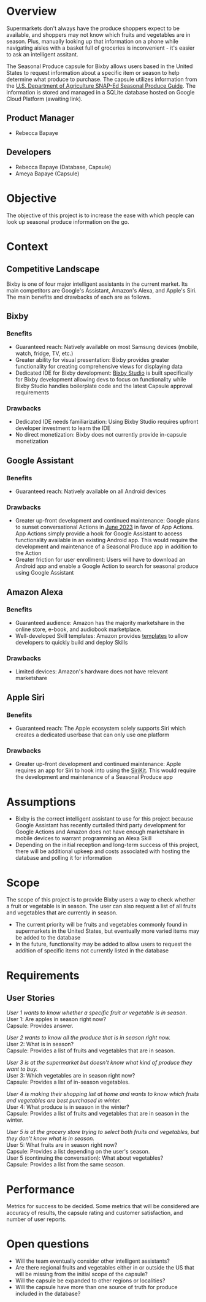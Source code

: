 # Overview

Supermarkets don't always have the produce shoppers expect to be available, and shoppers may not know which fruits and vegetables are in season. Plus, manually looking up that information on a phone while navigating aisles with a basket full of groceries is inconvenient - it's easier to ask an intelligent assitant. 

The Seasonal Produce capsule for Bixby allows users based in the United States to request information about a specific item or season to help determine what produce to purchase. The capsule utilizes information from the [U.S. Department of Agriculture SNAP-Ed Seasonal Produce Guide](https://snaped.fns.usda.gov/seasonal-produce-guide). The information is stored and managed in a SQLite database hosted on Google Cloud Platform (awaiting link).

## Product Manager
* Rebecca Bapaye

## Developers
* Rebecca Bapaye (Database, Capsule)
* Ameya Bapaye (Capsule)

# Objective

The objective of this project is to increase the ease with which people can look up seasonal produce information on the go.

# Context

## Competitive Landscape

Bixby is one of four major intelligent assistants in the current market. Its main competitors are Google's Assistant, Amazon's Alexa, and Apple's Siri. The main benefits and drawbacks of each are as follows.

## Bixby
### Benefits
* Guaranteed reach: Natively available on most Samsung devices (mobile, watch, fridge, TV, etc.)
* Greater ability for visual presentation: Bixby provides greater functionality for creating comprehensive views for displaying data
* Dedicated IDE for Bixby development: [Bixby Studio](https://bixbydevelopers.com/) is built specifically for Bixby development allowing devs to focus on functionality while Bixby Studio handles boilerplate code and the latest Capsule approval requirements
### Drawbacks
* Dedicated IDE needs familiarization: Using Bixby Studio requires upfront developer investment to learn the IDE
* No direct monetization: Bixby does not currently provide in-capsule monetization

## Google Assistant
### Benefits
* Guaranteed reach: Natively available on all Android devices
### Drawbacks
* Greater up-front development and continued maintenance: Google plans to sunset conversational Actions in [June 2023](https://developers.google.com/assistant/ca-sunset) in favor of App Actions. App Actions simply provide a hook for Google Assistant to access functionality available in an existing Android app. This would require the development and maintenance of a Seasonal Produce app in addition to the Action
* Greater friction for user enrollment: Users will have to download an Android app and enable a Google Action to search for seasonal produce using Google Assistant

## Amazon Alexa
### Benefits
* Guaranteed audience: Amazon has the majority marketshare in the online store, e-book, and audiobook marketplace.
* Well-developed Skill templates: Amazon provides [templates](https://developer.amazon.com/en-US/alexa/alexa-skills-kit) to allow developers to quickly build and deploy Skills
### Drawbacks
* Limited devices: Amazon's hardware does not have relevant marketshare
## Apple Siri
### Benefits
* Guaranteed reach: The Apple ecosystem solely supports Siri which creates a dedicated userbase that can only use one platform
### Drawbacks
* Greater up-front development and continued maintenance: Apple requires an app for Siri to hook into using the [SiriKit](https://developer.apple.com/siri/). This would require the development and maintenance of a Seasonal Produce app


# Assumptions

* Bixby is the correct intelligent assistant to use for this project because Google Assistant has recently curtailed third party development for Google Actions and Amazon does not have enough marketshare in mobile devices to warrant programming an Alexa Skill
* Depending on the initial reception and long-term success of this project, there will be additional upkeep and costs associated with hosting the database and polling it for information

# Scope

The scope of this project is to provide Bixby users a way to check whether a fruit or vegetable is in season. The user can also request a list of all fruits and vegetables that are currently in season.

* The current priority will be fruits and vegetables commonly found in supermarkets in the United States, but eventually more varied items may be added to the database
* In the future, functionality may be added to allow users to request the addition of specific items not currently listed in the database

# Requirements

## User Stories

*User 1 wants to know whether a specific fruit or vegetable is in season.*<br>
User 1: Are apples in season right now?<br>
Capsule: Provides answer.

*User 2 wants to know all the produce that is in season right now.*<br>
User 2: What is in season?<br>
Capsule: Provides a list of fruits and vegetables that are in season.

*User 3 is at the supermarket but doesn't know what kind of produce they want to buy.*<br>
User 3: Which vegetables are in season right now?<br>
Capsule: Provides a list of in-season vegetables.

*User 4 is making their shopping list at home and wants to know which fruits and vegetables are best purchased in winter.*<br>
User 4: What produce is in season in the winter?<br>
Capsule: Provides a list of fruits and vegetables that are in season in the winter.

*User 5 is at the grocery store trying to select both fruits and vegetables, but they don't know what is in season.*<br>
User 5: What fruits are in season right now?<br>
Capsule: Provides a list depending on the user's season.<br>
User 5 (continuing the conversation): What about vegetables?<br>
Capsule: Provides a list from the same season.

# Performance

Metrics for success to be decided. Some metrics that will be considered are accuracy of results, the capsule rating and customer satisfaction, and number of user reports.

# Open questions

* Will the team eventually consider other intelligent assistants?
* Are there regional fruits and vegetables either in or outside the US that will be missing from the initial scope of the capsule?
* Will the capsule be expanded to other regions or localities?
* Will the capsule have more than one source of truth for produce included in the database?